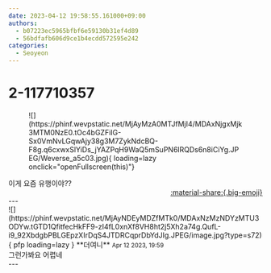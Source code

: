 ```yaml
---
date: 2023-04-12 19:58:55.161000+09:00
authors:
  - b07223ec5965bfbf6e59130b31ef4d89
  - 56bdfafb606d9ce1b4ecdd572595e242
categories:
  - Seoyeon
---
```


# 2-117710357

<div class="post-container" markdown="1">
<div class="content-container md-sidebar__scrollwrap" markdown="1">


<figure markdown="1">
![](https://phinf.wevpstatic.net/MjAyMzA0MTJfMjI4/MDAxNjgxMjk3MTM0NzE0.tOc4bGZFiIG-Sx0VmNvLGqwAjy38g3M7ZykNdcBQ-F8g.q6cxwxSlYiDs_jYAZPqH9WaQ5mSuPN6lRQDs6n8iCiYg.JPEG/Weverse_a5c03.jpg){ loading=lazy onclick="openFullscreen(this)"}
</figure>
이게 요즘 유행이야??

</div>
</div>

<div style="text-align: right;" markdown="1">
<a href="https://weverse.io/fromis9/fanpost/2-117710357" style="text-align: right;">:material-share:{.big-emoji}</a>
</div>
---

<div class="comments-container md-sidebar__scrollwrap" markdown="1">
<div class="comment" markdown="1">
<div class='id-container' markdown="1">
![](https://phinf.wevpstatic.net/MjAyNDEyMDZfMTk0/MDAxNzMzNDYzMTU3ODYw.tGTD1QfitfecHkFF9-zI4fL0xnXf8VH8ht2j5Xh2a74g.QufL-i9_92XbdgbPBLGEpzXIrDqS4JTDRCqprDbYdJIg.JPEG/image.jpg?type=s72){ pfp loading=lazy }
**<span class="artist">더여니</span>** <small>Apr 12 2023, 19:59</small><br>
</div>
<div class='comment-body' markdown="1">
그런가봐요 어렵네
</div>
</div>
</div>
---
